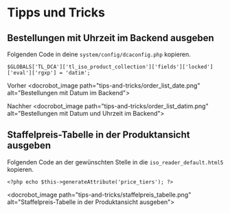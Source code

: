 # Tipps und Tricks

## Bestellungen mit Uhrzeit im Backend ausgeben 

Folgenden Code in deine `system/config/dcaconfig.php` kopieren.

    $GLOBALS['TL_DCA']['tl_iso_product_collection']['fields']['locked']['eval']['rgxp'] = 'datim';

Vorher
<docrobot_image path="tips-and-tricks/order_list_date.png" alt="Bestellungen mit Datum im Backend">

Nachher
<docrobot_image path="tips-and-tricks/order_list_datim.png" alt="Bestellungen mit Datum und Uhrzeit im Backend">



## Staffelpreis-Tabelle in der Produktansicht ausgeben

Folgenden Code an der gewünschten Stelle in die `iso_reader_default.html5` kopieren.

    <?php echo $this->generateAttribute('price_tiers'); ?>


<docrobot_image path="tips-and-tricks/staffelpreis_tabelle.png" alt="Staffelpreis-Tabelle in der Produktansicht ausgeben">